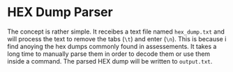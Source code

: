 # HEX Dump Parser
The concept is rather simple. It receibes a text file named ```hex_dump.txt``` and will process the text to remove the tabs (```\t```) and enter (```\n```). This is because i find anoying the hex dumps commonly found in assessements. It takes a long time to manually parse them in order to decode them or use them inside a command. The parsed HEX dump will be written to ```output.txt```.